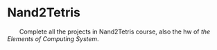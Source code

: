 # Nand2Tetris

&emsp;&emsp;Complete all the projects in Nand2Tetris course, also the hw of *the Elements of Computing System*.
